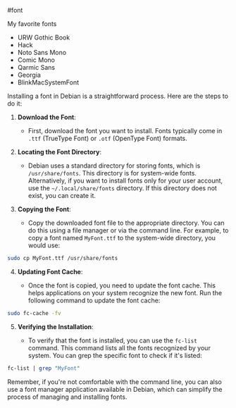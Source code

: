 #font

My favorite fonts
- URW Gothic Book
- Hack
- Noto Sans Mono
- Comic Mono
- Qarmic Sans
- Georgia
- BlinkMacSystemFont

Installing a font in Debian is a straightforward process. Here are the steps to do it:

1. **Download the Font**:
    
    - First, download the font you want to install. Fonts typically come in `.ttf` (TrueType Font) or `.otf` (OpenType Font) formats.
2. **Locating the Font Directory**:
    
    - Debian uses a standard directory for storing fonts, which is `/usr/share/fonts`. This directory is for system-wide fonts. Alternatively, if you want to install fonts only for your user account, use the `~/.local/share/fonts` directory. If this directory does not exist, you can create it.
3. **Copying the Font**:
    
    - Copy the downloaded font file to the appropriate directory. You can do this using a file manager or via the command line. For example, to copy a font named `MyFont.ttf` to the system-wide directory, you would use:
        
```bash
sudo cp MyFont.ttf /usr/share/fonts
```
        
4. **Updating Font Cache**:
    
    - Once the font is copied, you need to update the font cache. This helps applications on your system recognize the new font. Run the following command to update the font cache:
        
```bash
sudo fc-cache -fv
```
        
5. **Verifying the Installation**:
    
    - To verify that the font is installed, you can use the `fc-list` command. This command lists all the fonts recognized by your system. You can grep the specific font to check if it's listed:
        
```perl
fc-list | grep "MyFont"
```
        

Remember, if you're not comfortable with the command line, you can also use a font manager application available in Debian, which can simplify the process of managing and installing fonts.